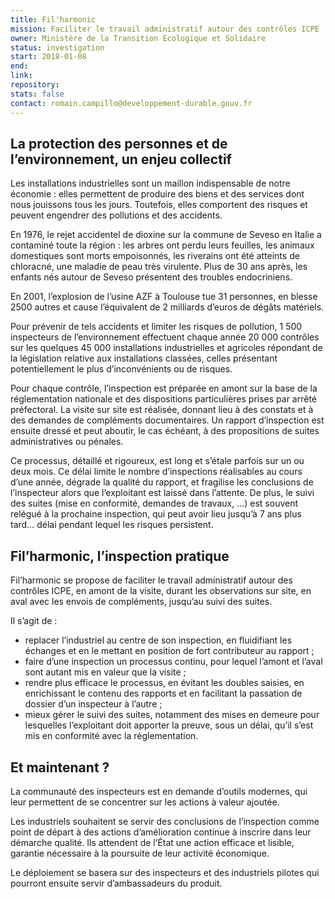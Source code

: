 ```yaml
---
title: Fil'harmonic
mission: Faciliter le travail administratif autour des contrôles ICPE
owner: Ministère de la Transition Ecologique et Solidaire
status: investigation
start: 2018-01-08
end:
link:
repository:
stats: false
contact: romain.campillo@developpement-durable.gouv.fr
---
```


## La protection des personnes et de l’environnement, un enjeu collectif
Les installations industrielles sont un maillon indispensable de notre économie : elles permettent de produire des biens et des services dont nous jouissons tous les jours. Toutefois, elles comportent des risques et peuvent engendrer des pollutions et des accidents.

En 1976, le rejet accidentel de dioxine sur la commune de Seveso en Italie a contaminé toute la région : les arbres ont perdu leurs feuilles, les animaux domestiques sont morts empoisonnés, les riverains ont été atteints de chloracné, une maladie de peau très virulente. Plus de 30 ans après, les enfants nés autour de Seveso présentent des troubles endocriniens.

En 2001, l’explosion de l’usine AZF à Toulouse tue 31 personnes, en blesse 2500 autres et cause l’équivalent de 2 milliards d’euros de dégâts matériels.

Pour prévenir de tels accidents et limiter les risques de pollution, 1 500 inspecteurs de l’environnement effectuent chaque année 20 000 contrôles sur les quelques 45 000 installations industrielles et agricoles répondant de la législation relative aux installations classées, celles présentant potentiellement le plus d’inconvénients ou de risques.

Pour chaque contrôle, l’inspection est préparée en amont sur la base de la réglementation nationale et des dispositions particulières prises par arrêté préfectoral. La visite sur site est réalisée, donnant lieu à des constats et à des demandes de compléments documentaires. Un rapport d’inspection est ensuite dressé et peut aboutir, le cas échéant, à des propositions de suites administratives ou pénales.

Ce processus, détaillé et rigoureux, est long et s’étale parfois sur un ou deux mois. Ce délai limite le nombre d’inspections réalisables au cours d’une année, dégrade la qualité du rapport, et fragilise les conclusions de l’inspecteur alors que l’exploitant est laissé dans l’attente. De plus, le suivi des suites (mise en conformité, demandes de travaux, …) est souvent relégué à la prochaine inspection, qui peut avoir lieu jusqu’à 7 ans plus tard… délai pendant lequel les risques persistent.

## Fil’harmonic, l’inspection pratique
Fil’harmonic se propose de faciliter le travail administratif autour des contrôles ICPE, en amont de la visite, durant les observations sur site, en aval avec les envois de compléments, jusqu’au suivi des suites.

Il s’agit de :
* replacer l’industriel au centre de son inspection, en fluidifiant les échanges et en le mettant en position de fort contributeur au rapport ;
* faire d’une inspection un processus continu, pour lequel l’amont et l’aval sont autant mis en valeur que la visite ;
* rendre plus efficace le processus, en évitant les doubles saisies, en enrichissant le contenu des rapports et en facilitant la passation de dossier d’un inspecteur à l’autre ;
* mieux gérer le suivi des suites, notamment des mises en demeure pour lesquelles l’exploitant doit apporter la preuve, sous un délai, qu’il s’est mis en conformité avec la réglementation.

## Et maintenant ?
La communauté des inspecteurs est en demande d’outils modernes, qui leur permettent de se concentrer sur les actions à valeur ajoutée.

Les industriels souhaitent se servir des conclusions de l’inspection comme point de départ à des actions d’amélioration continue à inscrire dans leur démarche qualité. Ils attendent de l’État une action efficace et lisible, garantie nécessaire à la poursuite de leur activité économique.

Le déploiement se basera sur des inspecteurs et des industriels pilotes qui pourront ensuite servir d’ambassadeurs du produit.
